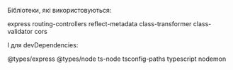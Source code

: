Бібліотеки, які використовуються:

express routing-controllers reflect-metadata class-transformer class-validator cors

І для devDependencies:

@types/express @types/node ts-node tsconfig-paths typescript nodemon
